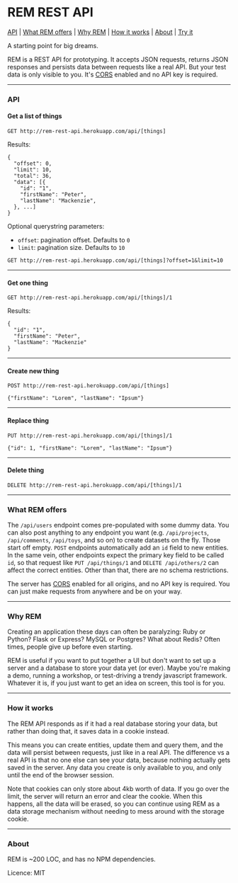 # REM REST API

[API](#api) | [What REM offers](#what-rem-offers) | [Why REM](#why-rem) | [How it works](#how-it-works) | [About](#about) | [Try it](http://rem-rest-api.herokuapp.com)

A starting point for big dreams.

REM is a REST API for prototyping. It accepts JSON requests, returns JSON responses and persists data between requests like a real API. But your test data is only visible to you. It's [CORS](https://en.wikipedia.org/wiki/Cross-origin_resource_sharing) enabled and no API key is required.

---

### API

#### Get a list of things

```
GET http://rem-rest-api.herokuapp.com/api/[things]
```

Results:

```
{
  "offset": 0,
  "limit": 10,
  "total": 36,
  "data": [{
    "id": "1",
    "firstName": "Peter",
    "lastName": "Mackenzie",
  }, ...]
}
```

Optional querystring parameters:

- `offset`: pagination offset. Defaults to `0`
- `limit`: pagination size. Defaults to `10`

```
GET http://rem-rest-api.herokuapp.com/api/[things]?offset=1&limit=10
```

---

#### Get one thing

```
GET http://rem-rest-api.herokuapp.com/api/[things]/1
```

Results:

```
{
  "id": "1",
  "firstName": "Peter",
  "lastName": "Mackenzie"
}
```

---

#### Create new thing

```
POST http://rem-rest-api.herokuapp.com/api/[things]

{"firstName": "Lorem", "lastName": "Ipsum"}
```

---

#### Replace thing

```
PUT http://rem-rest-api.herokuapp.com/api/[things]/1

{"id": 1, "firstName": "Lorem", "lastName": "Ipsum"}
```

---

#### Delete thing

```
DELETE http://rem-rest-api.herokuapp.com/api/[things]/1
```

---

### What REM offers

The `/api/users` endpoint comes pre-populated with some dummy data. You can also post anything to any endpoint you want (e.g. `/api/projects`, `/api/comments`, `/api/toys`, and so on) to create datasets on the fly. Those start off empty. `POST` endpoints automatically add an `id` field to new entities. In the same vein, other endpoints expect the primary key field to be called `id`, so that request like `PUT /api/things/1` and `DELETE /api/others/2` can affect the correct entities. Other than that, there are no schema restrictions.

The server has [CORS](https://en.wikipedia.org/wiki/Cross-origin_resource_sharing) enabled for all origins, and no API key is required. You can just make requests from anywhere and be on your way.

---

### Why REM

Creating an application these days can often be paralyzing: Ruby or Python? Flask or Express? MySQL or Postgres? What about Redis? Often times, people give up before even starting.

REM is useful if you want to put together a UI but don't want to set up a server and a database to store your data yet (or ever). Maybe you're making a demo, running a workshop, or test-driving a trendy javascript framework. Whatever it is, if you just want to get an idea on screen, this tool is for you.

---

### How it works

The REM API responds as if it had a real database storing your data, but rather than doing that, it saves data in a cookie instead.

This means you can create entities, update them and query them, and the data will persist between requests, just like in a real API. The difference vs a real API is that no one else can see your data, because nothing actually gets saved in the server. Any data you create is only available to you, and only until the end of the browser session.

Note that cookies can only store about 4kb worth of data. If you go over the limit, the server will return an error and clear the cookie. When this happens, all the data will be erased, so you can continue using REM as a data storage mechanism without needing to mess around with the storage cookie.

---

### About

REM is ~200 LOC, and has no NPM dependencies.

Licence: MIT
